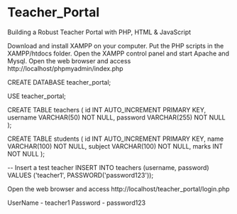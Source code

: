 # Teacher_Portal
Building a Robust Teacher Portal with PHP, HTML &amp; JavaScript


Download and install XAMPP on your computer.
Put the PHP scripts in the XAMPP/htdocs folder.
Open the XAMPP control panel and start Apache and Mysql.
Open the web browser and access http://localhost/phpmyadmin/index.php

CREATE DATABASE teacher_portal;

USE teacher_portal;

CREATE TABLE teachers (
    id INT AUTO_INCREMENT PRIMARY KEY,
    username VARCHAR(50) NOT NULL,
    password VARCHAR(255) NOT NULL
);

CREATE TABLE students (
    id INT AUTO_INCREMENT PRIMARY KEY,
    name VARCHAR(100) NOT NULL,
    subject VARCHAR(100) NOT NULL,
    marks INT NOT NULL
);

-- Insert a test teacher
INSERT INTO teachers (username, password) VALUES ('teacher1', PASSWORD('password123'));

Open the web browser and access http://localhost/teacher_portal/login.php

UserName - teacher1
Password - password123
